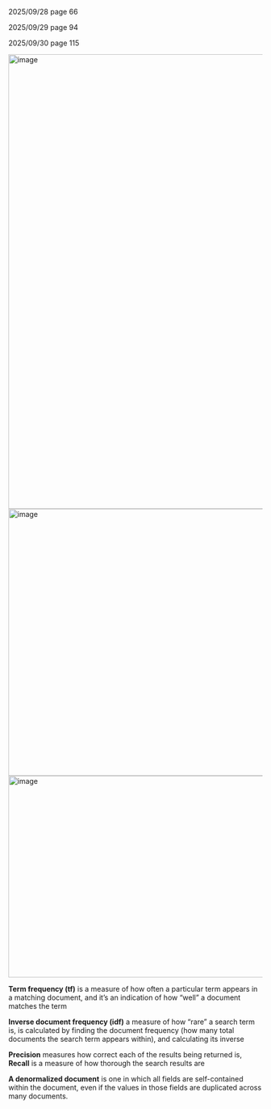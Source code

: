 2025/09/28 page 66

2025/09/29 page 94

2025/09/30 page 115

<img width="775" height="899" alt="image" src="https://github.com/user-attachments/assets/9ef833ff-851a-4537-b1aa-1c801aedd3a0" />
<img width="1177" height="528" alt="image" src="https://github.com/user-attachments/assets/2a162ec1-5f8c-4c72-9bc9-f90adf9315b7" />
<img width="637" height="399" alt="image" src="https://github.com/user-attachments/assets/18757696-4856-4792-a644-0c7957f1082a" />

**Term frequency (tf)** is a measure of how often a particular term appears in a matching
document, and it’s an indication of how “well” a document matches the term

**Inverse document frequency (idf)** a measure of how “rare” a search term is, is calculated by finding the document frequency (how many total documents the search
term appears within), and calculating its inverse

**Precision** measures how correct each of the results being returned is, **Recall** is a measure of how thorough the search results are

**A denormalized document** is one in which all fields are self-contained within the document, even if
the values in those fields are duplicated across many documents. 


